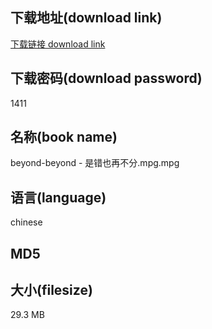 ## 下载地址(download link)
[下载链接 download link](https://voluble-croquembouche-d321dc.netlify.app/?s=beyond-beyond+-+%E6%98%AF%E9%94%99%E4%B9%9F%E5%86%8D%E4%B8%8D%E5%88%86.mpg)

## 下载密码(download password)
1411

## 名称(book name)
beyond-beyond - 是错也再不分.mpg.mpg

## 语言(language)
chinese

## MD5


## 大小(filesize)
29.3 MB
